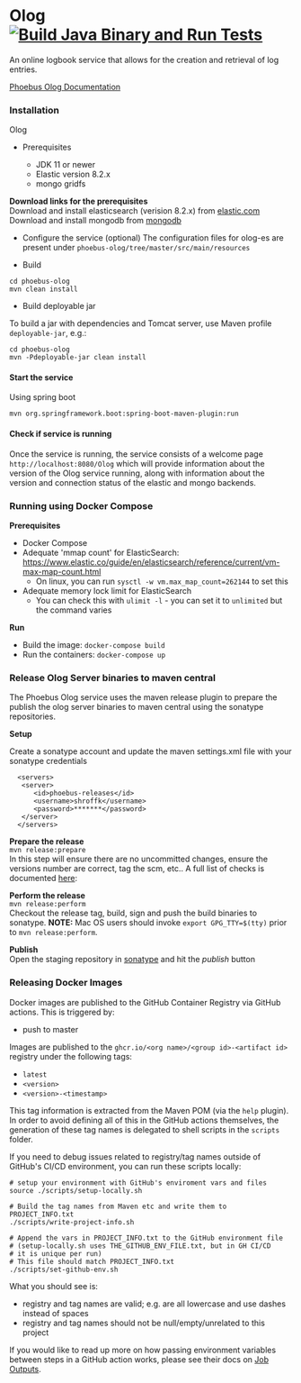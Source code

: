 # Olog   [![Build Java Binary and Run Tests](https://github.com/Olog/phoebus-olog/actions/workflows/java-build-and-test.yml/badge.svg)](https://github.com/Olog/phoebus-olog/actions/workflows/java-build-and-test.yml)

An online logbook service that allows for the creation and retrieval of log entries.

[Phoebus Olog Documentation](https://olog.readthedocs.io/)

### Installation
Olog 

* Prerequisites

  * JDK 11 or newer
  * Elastic version 8.2.x
  * mongo gridfs


 **Download links for the prerequisites**   
 Download and install elasticsearch (verision 8.2.x) from [elastic.com](https://www.elastic.co/downloads/past-releases/elasticsearch-8-2-3)    
 Download and install mongodb from [mongodb](https://www.mongodb.com/download-center/community)    
  
  
* Configure the service (optional)
The configuration files for olog-es are present under `phoebus-olog/tree/master/src/main/resources` 


* Build 
```
cd phoebus-olog
mvn clean install
``` 

* Build deployable jar

To build a jar with dependencies and Tomcat server, use Maven profile `deployable-jar`, e.g.:
```
cd phoebus-olog
mvn -Pdeployable-jar clean install
```

#### Start the service  

Using spring boot  

```
mvn org.springframework.boot:spring-boot-maven-plugin:run
```

#### Check if service is running

Once the service is running, the service consists of a welcome page `http://localhost:8080/Olog` 
which will provide information about the version of the Olog service running,
along with information about the version and connection status of the elastic and mongo
backends.

### Running using Docker Compose

**Prerequisites**

* Docker Compose
* Adequate 'mmap count' for ElasticSearch: https://www.elastic.co/guide/en/elasticsearch/reference/current/vm-max-map-count.html
  * On linux, you can run `sysctl -w vm.max_map_count=262144` to set this
* Adequate memory lock limit for ElasticSearch
  * You can check this with `ulimit -l` - you can set it to `unlimited` but the command varies

**Run**

* Build the image: `docker-compose build`
* Run the containers: `docker-compose up`

### Release Olog Server binaries to maven central

The Phoebus Olog service uses the maven release plugin to prepare the publish the olog server binaries to maven central
using the sonatype repositories.

**Setup**

Create a sonatype account and update the maven settings.xml file with your sonatype credentials

```
  <servers>
   <server>
      <id>phoebus-releases</id>
      <username>shroffk</username>
      <password>*******</password>
   </server>
  </servers>
```

**Prepare the release**  
`mvn release:prepare`  
In this step will ensure there are no uncommitted changes, ensure the versions number are correct, tag the scm, etc..
A full list of checks is documented [here](https://maven.apache.org/maven-release/maven-release-plugin/examples/prepare-release.html):

**Perform the release**  
`mvn release:perform`  
Checkout the release tag, build, sign and push the build binaries to sonatype.
**NOTE:** Mac OS users should invoke `export GPG_TTY=$(tty)` prior to `mvn release:perform`.

**Publish**  
Open the staging repository in [sonatype](https://s01.oss.sonatype.org/#stagingRepositories) and hit the *publish* button

### Releasing Docker Images

Docker images are published to the GitHub Container Registry via GitHub actions. This is triggered by:
  - push to master
  
Images are published to the `ghcr.io/<org name>/<group id>-<artifact id>` registry under the following tags:
  - `latest`
  - `<version>`
  - `<version>-<timestamp>`

This tag information is extracted from the Maven POM (via the `help` plugin). In order to avoid defining all of this 
in the GitHub actions themselves, the generation of these tag names is delegated to shell scripts in the `scripts` folder. 

If you need to debug issues related to registry/tag names outside of GitHub's CI/CD environment, 
you can run these scripts locally:

```
# setup your environment with GitHub's enviroment vars and files
source ./scripts/setup-locally.sh

# Build the tag names from Maven etc and write them to PROJECT_INFO.txt
./scripts/write-project-info.sh

# Append the vars in PROJECT_INFO.txt to the GitHub environment file 
# (setup-locally.sh uses THE_GITHUB_ENV_FILE.txt, but in GH CI/CD 
# it is unique per run)
# This file should match PROJECT_INFO.txt
./scripts/set-github-env.sh
```

What you should see is:
  - registry and tag names are valid; e.g. are all lowercase and use dashes instead of spaces
  - registry and tag names should not be null/empty/unrelated to this project

If you would like to read up more on how passing environment variables between steps in a GitHub action works, 
please see their docs on [Job Outputs](https://docs.github.com/en/actions/using-jobs/defining-outputs-for-jobs). 
